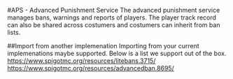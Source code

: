 #APS - Advanced Punishment Service
The advanced punishment service manages bans, warnings and reports of players. The player track record can also be shared across costumers and costumers can inherit from ban lists.

##Import from another implemenation
Importing from your current implemenations maybe supported. Below is a list we support out of the box.
https://www.spigotmc.org/resources/litebans.3715/
https://www.spigotmc.org/resources/advancedban.8695/
